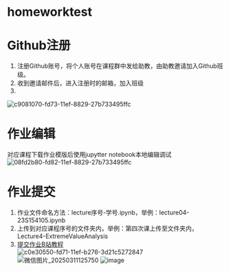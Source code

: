 # homeworktest

# Github注册
1. 注册Github账号，将个人账号在课程群中发给助教，由助教邀请加入Github班级。
2. 收到邀请邮件后，进入注册时的邮箱，加入班级  
3. 


![c9081070-fd73-11ef-8829-27b733495ffc](https://github.com/user-attachments/assets/a5aea6ea-ab4e-45e9-a24b-34ed5c9253f1)

# 作业编辑
对应课程下载作业模版后使用jupytter notebook本地编辑调试
![08fd2b80-fd82-11ef-8829-27b733495ffc](https://github.com/user-attachments/assets/d6d3e8c9-5616-4883-9fca-998d1433ba7f)

# 作业提交  

1. 作业文件命名方法：lecture序号-学号.ipynb，举例：lecture04-23S154105.ipynb
2. 上传到对应课程序号的文件夹内，举例：第四次课上传至文件夹内，Lecture4-ExtremeValueAnalysis
3. [提交作业B站教程](https://www.bilibili.com/video/BV1vJ411D79Y?spm_id_from=333.788.player.switch&vd_source=77a7402f7a0a73d3473f1b23cb5fa86c&p=4)  
![c0e30550-fd71-11ef-b276-3d21c5272847](https://github.com/user-attachments/assets/8507594d-e987-4732-a3b0-fb8762dd06b9)
![微信图片_20250311125750](https://github.com/user-attachments/assets/621e3ebe-3028-4936-a620-734287ed2058)
![image](https://github.com/user-attachments/assets/6687da37-8232-4818-a845-9f60900646eb)

